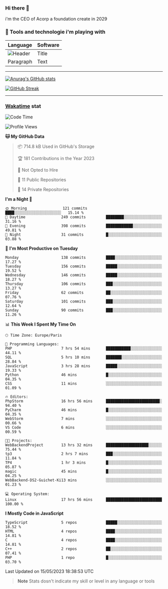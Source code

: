 ### Hi there 👋

i'm the CEO of Acorp a foundation create in 2029  

### 🧰 Tools and technologie i'm playing with

 | Language | Software |
| ----------- | ----------- |
| ![Header](https://img.shields.io/badge/Nuxt3-green&style=for-the-badge&logo=nustjs&logoColor=00DC82) | Title |
| Paragraph | Text |

---

[![Anurag's GitHub stats](https://github-readme-stats.vercel.app/api?username=ackimixs&show_icons=true&theme=github_dark&count_private=true)](https://www.ackimixs.xyz)

[![GitHub Streak](https://github-readme-streak-stats.herokuapp.com?user=Ackimixs&theme=github-dark-blue&date_format=j%20M%5B%20Y%5D&mode=weekly)](https://git.io/streak-stats)

---
 
 ### [Wakatime](https://wakatime.com/) stat

<!--START_SECTION:waka-->
![Code Time](http://img.shields.io/badge/Code%20Time-548%20hrs%2058%20mins-blue)

![Profile Views](http://img.shields.io/badge/Profile%20Views-0-blue)

**🐱 My GitHub Data** 

> 📦 714.8 kB Used in GitHub's Storage 
 > 
> 🏆 181 Contributions in the Year 2023
 > 
> 🚫 Not Opted to Hire
 > 
> 📜 11 Public Repositories 
 > 
> 🔑 14 Private Repositories 
 > 
**I'm a Night 🦉** 

```text
🌞 Morning                121 commits         ████░░░░░░░░░░░░░░░░░░░░░   15.14 % 
🌆 Daytime                249 commits         ████████░░░░░░░░░░░░░░░░░   31.16 % 
🌃 Evening                398 commits         ████████████░░░░░░░░░░░░░   49.81 % 
🌙 Night                  31 commits          █░░░░░░░░░░░░░░░░░░░░░░░░   03.88 % 
```
📅 **I'm Most Productive on Tuesday** 

```text
Monday                   138 commits         ████░░░░░░░░░░░░░░░░░░░░░   17.27 % 
Tuesday                  156 commits         █████░░░░░░░░░░░░░░░░░░░░   19.52 % 
Wednesday                146 commits         █████░░░░░░░░░░░░░░░░░░░░   18.27 % 
Thursday                 106 commits         ███░░░░░░░░░░░░░░░░░░░░░░   13.27 % 
Friday                   62 commits          ██░░░░░░░░░░░░░░░░░░░░░░░   07.76 % 
Saturday                 101 commits         ███░░░░░░░░░░░░░░░░░░░░░░   12.64 % 
Sunday                   90 commits          ███░░░░░░░░░░░░░░░░░░░░░░   11.26 % 
```


📊 **This Week I Spent My Time On** 

```text
🕑︎ Time Zone: Europe/Paris

💬 Programming Languages: 
PHP                      7 hrs 54 mins       ███████████░░░░░░░░░░░░░░   44.11 % 
SQL                      5 hrs 10 mins       ███████░░░░░░░░░░░░░░░░░░   28.84 % 
JavaScript               3 hrs 28 mins       █████░░░░░░░░░░░░░░░░░░░░   19.33 % 
Python                   46 mins             █░░░░░░░░░░░░░░░░░░░░░░░░   04.35 % 
CSS                      11 mins             ░░░░░░░░░░░░░░░░░░░░░░░░░   01.09 % 

🔥 Editors: 
PhpStorm                 16 hrs 56 mins      ████████████████████████░   94.40 % 
PyCharm                  46 mins             █░░░░░░░░░░░░░░░░░░░░░░░░   04.35 % 
WebStorm                 7 mins              ░░░░░░░░░░░░░░░░░░░░░░░░░   00.66 % 
VS Code                  6 mins              ░░░░░░░░░░░░░░░░░░░░░░░░░   00.59 % 

🐱‍💻 Projects: 
WebBackendProject        13 hrs 32 mins      ███████████████████░░░░░░   75.44 % 
tp3                      2 hrs 7 mins        ███░░░░░░░░░░░░░░░░░░░░░░   11.84 % 
TP4                      1 hr 3 mins         █░░░░░░░░░░░░░░░░░░░░░░░░   05.87 % 
magic                    45 mins             █░░░░░░░░░░░░░░░░░░░░░░░░   04.25 % 
WebBackend-DS2-Guichet-Ki13 mins             ░░░░░░░░░░░░░░░░░░░░░░░░░   01.23 % 

💻 Operating System: 
Linux                    17 hrs 56 mins      █████████████████████████   100.00 % 
```

**I Mostly Code in JavaScript** 

```text
TypeScript               5 repos             █████░░░░░░░░░░░░░░░░░░░░   18.52 % 
HTML                     4 repos             ████░░░░░░░░░░░░░░░░░░░░░   14.81 % 
C                        4 repos             ████░░░░░░░░░░░░░░░░░░░░░   14.81 % 
C++                      2 repos             ██░░░░░░░░░░░░░░░░░░░░░░░   07.41 % 
PHP                      1 repo              █░░░░░░░░░░░░░░░░░░░░░░░░   03.70 % 
```




 Last Updated on 15/05/2023 18:38:53 UTC
<!--END_SECTION:waka-->

> **Note**
> Stats dosn't indicate my skill or level in any language or tools
